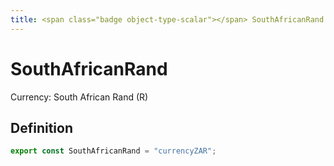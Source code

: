 ```yaml
---
title: <span class="badge object-type-scalar"></span> SouthAfricanRand
---
```

# <span class="badge object-type-scalar"></span> SouthAfricanRand

Currency: South African Rand (R)

## Definition

```typescript
export const SouthAfricanRand = "currencyZAR";

```
